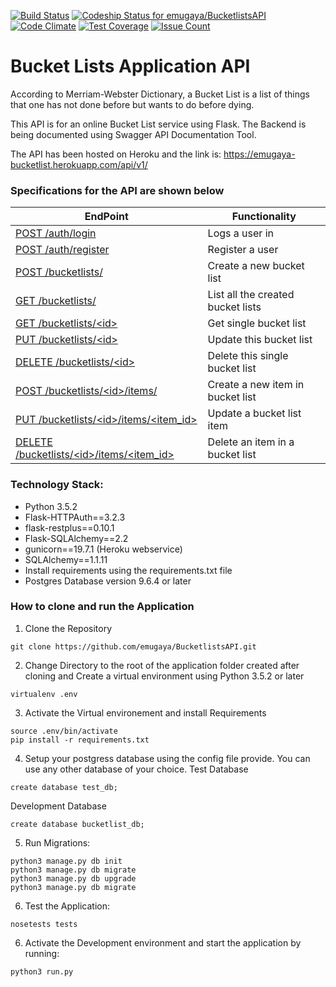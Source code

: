 [![Build Status](https://travis-ci.org/emugaya/BucketlistsAPI.svg?branch=master)](https://travis-ci.org/emugaya/BucketlistsAPI)
[![Codeship Status for emugaya/BucketlistsAPI](https://app.codeship.com/projects/d5ebc4c0-68aa-0135-a28b-5ec5668067cc/status?branch=master)](https://app.codeship.com/projects/241446)
[![Code Climate](https://codeclimate.com/github/emugaya/BucketlistsAPI/badges/gpa.svg)](https://codeclimate.com/github/emugaya/BucketlistsAPI)
[![Test Coverage](https://codeclimate.com/github/emugaya/BucketlistsAPI/badges/coverage.svg)](https://codeclimate.com/github/emugaya/BucketlistsAPI/coverage)
[![Issue Count](https://codeclimate.com/github/emugaya/BucketlistsAPI/badges/issue_count.svg)](https://codeclimate.com/github/emugaya/BucketlistsAPI)

# Bucket Lists Application API
According to Merriam-Webster Dictionary, a Bucket List is a list of things that one has not done before but wants to do before dying.

This API is for an online Bucket List service using Flask. The Backend is being documented using Swagger API Documentation Tool.

The API has been hosted on Heroku and the link is: https://emugaya-bucketlist.herokuapp.com/api/v1/
### Specifications for the API are shown below

| EndPoint | Functionality |
| -------- | ------------- |
| [ POST /auth/login ](#) | Logs a user in |
| [ POST /auth/register ](#) | Register a user |
| [ POST /bucketlists/ ](#) | Create a new bucket list |
| [ GET /bucketlists/ ](#) | List all the created bucket lists |
| [ GET /bucketlists/\<id> ](#) | Get single bucket list |
| [ PUT /bucketlists/\<id> ](#) | Update this bucket list |
| [ DELETE /bucketlists/\<id> ](#) | Delete this single bucket list |
| [ POST /bucketlists/\<id>/items/ ](#) | Create a new item in bucket list |
| [ PUT /bucketlists/\<id>/items/<item_id> ](#) | Update a bucket list item |
| [ DELETE /bucketlists/\<id>/items/<item_id> ](#) | Delete an item in a bucket list |


### Technology Stack:
- Python 3.5.2
- Flask-HTTPAuth==3.2.3
- flask-restplus==0.10.1
- Flask-SQLAlchemy==2.2
- gunicorn==19.7.1 (Heroku webservice)
- SQLAlchemy==1.1.11
- Install requirements using the requirements.txt file
- Postgres Database version 9.6.4 or later

### How to clone and run the Application
1. Clone the Repository
```
git clone https://github.com/emugaya/BucketlistsAPI.git
```
2. Change Directory to the root of the application folder created after cloning and Create a virtual environment using Python 3.5.2 or later
```
virtualenv .env
```
3. Activate the Virtual environement and install Requirements
```
source .env/bin/activate
pip install -r requirements.txt
```
4. Setup your postgress database using the config file provide. You can use any other database of your choice.
Test Database
```
create database test_db;
```
Development Database
```
create database bucketlist_db;
```
5. Run Migrations:
  ```
  python3 manage.py db init
  python3 manage.py db migrate
  python3 manage.py db upgrade
  python3 manage.py db migrate

  ```
6. Test the Application:
```
nosetests tests
```
6. Activate the Development environment and start the application by running:
```
python3 run.py
```
